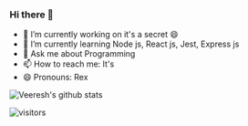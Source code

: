 ### Hi there 👋

<!--
**Veeresh-Rex/Veeresh-Rex** is a ✨ _special_ ✨ repository because its `README.md` (this file) appears on your GitHub profile.

Here are some ideas to get you started:
-->
- 🔭 I’m currently working on it's a secret 😄
- 🌱 I’m currently learning Node js, React js, Jest, Express js 
- 💬 Ask me about Programming
- 📫 How to reach me: It's 
- 😄 Pronouns: Rex


![Veeresh's github stats](https://github-readme-stats.vercel.app/api?username=Veeresh-Rex&show_icons=true&hide_border=true)

![visitors](https://visitor-badge.laobi.icu/badge?page_id=Veeresh-Rex.Veeresh-Rex)
